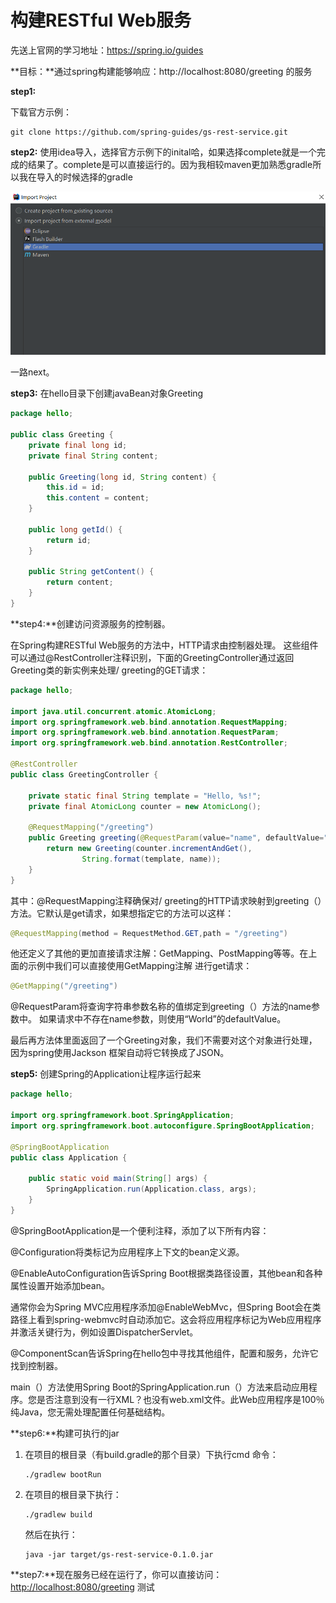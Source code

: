 # 构建RESTful Web服务

先送上官网的学习地址：https://spring.io/guides

**目标：**通过spring构建能够响应：http://localhost:8080/greeting 的服务

**step1:**

下载官方示例：

```
git clone https://github.com/spring-guides/gs-rest-service.git
```

**step2:** 使用idea导入，选择官方示例下的inital哈，如果选择complete就是一个完成的结果了。complete是可以直接运行的。因为我相较maven更加熟悉gradle所以我在导入的时候选择的gradle

![1557473496395](./select_gradle.png)

一路next。

**step3:** 在hello目录下创建javaBean对象Greeting

```java
package hello;

public class Greeting {
    private final long id;
    private final String content;

    public Greeting(long id, String content) {
        this.id = id;
        this.content = content;
    }

    public long getId() {
        return id;
    }

    public String getContent() {
        return content;
    }
}
```

**step4:**创建访问资源服务的控制器。

在Spring构建RESTful Web服务的方法中，HTTP请求由控制器处理。 这些组件可以通过@RestController注释识别，下面的GreetingController通过返回Greeting类的新实例来处理/ greeting的GET请求：

```java
package hello;

import java.util.concurrent.atomic.AtomicLong;
import org.springframework.web.bind.annotation.RequestMapping;
import org.springframework.web.bind.annotation.RequestParam;
import org.springframework.web.bind.annotation.RestController;

@RestController
public class GreetingController {

    private static final String template = "Hello, %s!";
    private final AtomicLong counter = new AtomicLong();

    @RequestMapping("/greeting")
    public Greeting greeting(@RequestParam(value="name", defaultValue="World") String name) {
        return new Greeting(counter.incrementAndGet(),
                String.format(template, name));
    }
}
```

其中：@RequestMapping注释确保对/ greeting的HTTP请求映射到greeting（）方法。它默认是get请求，如果想指定它的方法可以这样：

```java
@RequestMapping(method = RequestMethod.GET,path = "/greeting")
```

他还定义了其他的更加直接请求注解：GetMapping、PostMapping等等。在上面的示例中我们可以直接使用GetMapping注解 进行get请求：

```java
@GetMapping("/greeting")
```

@RequestParam将查询字符串参数名称的值绑定到greeting（）方法的name参数中。 如果请求中不存在name参数，则使用“World”的defaultValue。

最后再方法体里面返回了一个Greeting对象，我们不需要对这个对象进行处理，因为spring使用Jackson 框架自动将它转换成了JSON。

**step5:** 创建Spring的Application让程序运行起来

```java
package hello;

import org.springframework.boot.SpringApplication;
import org.springframework.boot.autoconfigure.SpringBootApplication;

@SpringBootApplication
public class Application {

    public static void main(String[] args) {
        SpringApplication.run(Application.class, args);
    }
}
```

@SpringBootApplication是一个便利注释，添加了以下所有内容：

@Configuration将类标记为应用程序上下文的bean定义源。

@EnableAutoConfiguration告诉Spring Boot根据类路径设置，其他bean和各种属性设置开始添加bean。

通常你会为Spring MVC应用程序添加@EnableWebMvc，但Spring Boot会在类路径上看到spring-webmvc时自动添加它。这会将应用程序标记为Web应用程序并激活关键行为，例如设置DispatcherServlet。

@ComponentScan告诉Spring在hello包中寻找其他组件，配置和服务，允许它找到控制器。

main（）方法使用Spring Boot的SpringApplication.run（）方法来启动应用程序。您是否注意到没有一行XML？也没有web.xml文件。此Web应用程序是100％纯Java，您无需处理配置任何基础结构。

**step6:**构建可执行的jar

1. 在项目的根目录（有build.gradle的那个目录）下执行cmd 命令：

   ```
   ./gradlew bootRun
   ```

2. 在项目的根目录下执行：

   ```
   ./gradlew build
   ```

   然后在执行：

   ```
   java -jar target/gs-rest-service-0.1.0.jar
   ```

   

**step7:**现在服务已经在运行了，你可以直接访问：<http://localhost:8080/greeting> 测试

